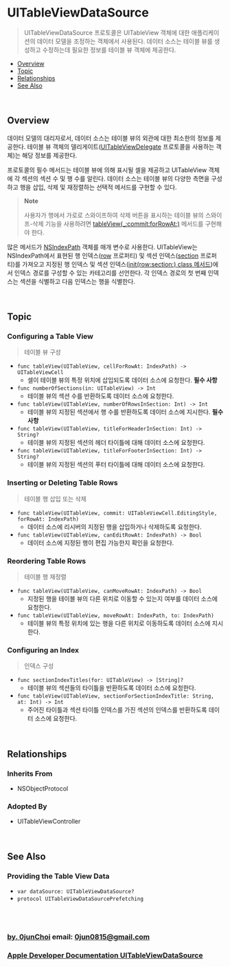 # UITableViewDataSource
> UITableViewDataSource 프로토콜은 UITableView 객체에 대한 애플리케이션의 데이터 모델을 조정하는 객체에서 사용된다. 데이터 소스는 테이블 뷰를 생성하고 수정하는데 필요한 정보를 테이블 뷰 객체에 제공한다.


* [Overview](#overview)
* [Topic](#topic)
* [Relationships](#relationships)
* [See Also](#see-also)


&nbsp;      
## Overview
데이터 모델의 대리자로서, 데이터 소스는 테이블 뷰의 외관에 대한 최소한의 정보를 제공한다. 테이블 뷰 객체의 델리게이트([UITableViewDelegate](https://developer.apple.com/documentation/uikit/uitableviewdelegate) 프로토콜을 사용하는 객체)는 해당 정보를 제공한다. 


프로토콜의 필수 메서드는 테이블 뷰에 의해 표시될 셀을 제공하고 UITableView 객체에 각 섹션의 섹션 수 및 행 수를 알린다. 데이터 소스는 테이블 뷰의 다양한 측면을 구성하고 행을 삽입, 삭제 및 재정렬하는 선택적 메서드를 구현할 수 있다.


> **Note**
>
> 사용자가 행에서 가로로 스와이프하여 삭제 버튼을 표시하는 테이블 뷰의 스와이프-삭제 기능을 사용하려면 [tableView(_:commit:forRowAt:)](https://developer.apple.com/documentation/uikit/uitableviewdatasource/1614871-tableview) 메서드를 구현해야 한다.


많은 메서드가 [NSIndexPath](https://developer.apple.com/documentation/foundation/nsindexpath) 객체를 매개 변수로 사용한다. UITableView는 NSIndexPath에서 표현된 행 인덱스([row](https://developer.apple.com/documentation/foundation/nsindexpath/1614853-row) 프로퍼티) 및 섹션 인덱스([section](https://developer.apple.com/documentation/foundation/nsindexpath/1528298-section) 프로퍼티)를 가져오고 지정된 행 인덱스 및 섹션 인덱스([init(row:section:) class 메서드](https://developer.apple.com/documentation/foundation/nsindexpath/1614934-init))에서 인덱스 경로를 구성할 수 있는 카테고리를 선언한다. 각 인덱스 경로의 첫 번째 인덱스는 섹션을 식별하고 다음 인덱스는 행을 식별한다. 


&nbsp;      
## Topic
### Configuring a Table View
> 테이블 뷰 구성

* `func tableView(UITableView, cellForRowAt: IndexPath) -> UITableViewCell`
    * 셀이 테이블 뷰의 특정 위치에 삽입되도록 데이터 소스에 요청한다. **필수 사항**
* `func numberOfSections(in: UITableView) -> Int`
    * 테이블 뷰의 섹션 수를 반환하도록 데이터 소스에 요청한다.
* `func tableView(UITableView, numberOfRowsInSection: Int) -> Int`
    * 테이블 뷰의 지정된 섹션에서 행 수를 반환하도록 데이터 소스에 지시한다. **필수 사항**
* `func tableView(UITableView, titleForHeaderInSection: Int) -> String?`
    * 테이블 뷰의 지정된 섹션의 헤더 타이틀에 대해 데이터 소스에 요청한다.
* `func tableView(UITableView, titleForFooterInSection: Int) -> String?`
    * 테이블 뷰의 지정된 섹션의 푸터 타이틀에 대해 데이터 소스에 요청한다.


### Inserting or Deleting Table Rows
> 테이블 행 삽입 또는 삭제

* `func tableView(UITableView, commit: UITableViewCell.EditingStyle, forRowAt: IndexPath)`
    * 데이터 소스에 리시버의 지정된 행을 삽입하거나 삭제하도록 요청한다.
* `func tableView(UITableView, canEditRowAt: IndexPath) -> Bool`
    * 데이터 소스에 지정된 행이 편집 가능한지 확인을 요청한다.


### Reordering Table Rows
> 테이블 행 재정렬

* `func tableView(UITableView, canMoveRowAt: IndexPath) -> Bool`
    * 지정된 행을 테이블 뷰의 다른 위치로 이동할 수 있는지 여부를 데이터 소스에 요청한다.
* `func tableView(UITableView, moveRowAt: IndexPath, to: IndexPath)`
    * 테이블 뷰의 특정 위치에 있는 행을 다른 위치로 이동하도록 데이터 소스에 지시한다.


### Configuring an Index
> 인덱스 구성

* `func sectionIndexTitles(for: UITableView) -> [String]?`
    * 테이블 뷰의 섹션들의 타이틀을 반환하도록 데이터 소스에 요청한다.
* `func tableView(UITableView, sectionForSectionIndexTitle: String, at: Int) -> Int`
    * 주어진 타이틀과 섹션 타이틀 인덱스를 가진 섹션의 인덱스를 반환하도록 데이터 소스에 요청한다.


&nbsp; 
## Relationships
### Inherits From
* NSObjectProtocol


### Adopted By
* UITableViewController


&nbsp; 
## See Also
### Providing the Table View Data
* `var dataSource: UITableViewDataSource?`
* `protocol UITableViewDataSourcePrefetching`


&nbsp;      
&nbsp;      
### [by. 0junChoi](https://github.com/0jun0815) email: <0jun0815@gmail.com>
### [Apple Developer Documentation UITableViewDataSource](https://developer.apple.com/documentation/uikit/uitableviewdatasource)

